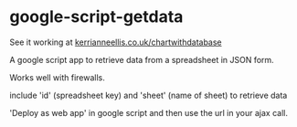 # google-script-getdata

See it working at [kerrianneellis.co.uk/chartwithdatabase](http://kerrianneellis.co.uk/chartwithdatabase/)

A google script app to retrieve data from a spreadsheet in JSON form. 

Works well with firewalls. 

include 'id' (spreadsheet key) and 'sheet' (name of sheet) to retrieve data

'Deploy as web app' in google script and then use the url in your ajax call. 